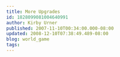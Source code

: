 ```yaml
---
title: More Upgrades
id: 1828099081004640991
author: Kirby Urner
published: 2007-11-10T00:34:00.000-08:00
updated: 2008-12-10T07:38:49.489-08:00
blog: world_game
tags: 
---
```


